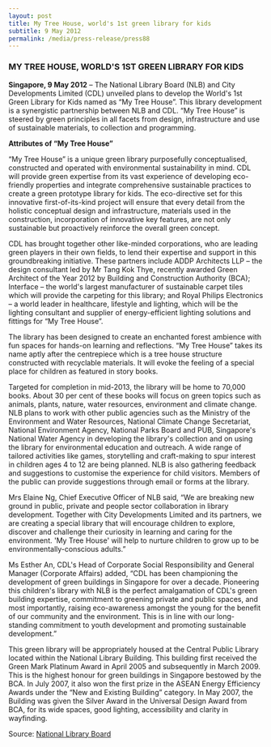 ```yaml
---
layout: post
title: My Tree House, world's 1st green library for kids
subtitle: 9 May 2012
permalink: /media/press-release/press88
---
```


### MY TREE HOUSE, WORLD'S 1ST GREEN LIBRARY FOR KIDS

**Singapore, 9 May 2012** – The National Library Board (NLB) and City Developments Limited (CDL) unveiled plans to develop the World's 1st Green Library for Kids named as “My Tree House”. This library development is a synergistic partnership between NLB and CDL. “My Tree House” is steered by green principles in all facets from design, infrastructure and use of sustainable materials, to collection and programming.

**Attributes of “My Tree House”**

“My Tree House” is a unique green library purposefully conceptualised, constructed and operated with environmental sustainability in mind. CDL will provide green expertise from its vast experience of developing eco-friendly properties and integrate comprehensive sustainable practices to create a green prototype library for kids. The eco-directive set for this innovative first-of-its-kind project will ensure that every detail from the holistic conceptual design and infrastructure, materials used in the construction, incorporation of innovative key features, are not only sustainable but proactively reinforce the overall green concept.

CDL has brought together other like-minded corporations, who are leading green players in their own fields, to lend their expertise and support in this groundbreaking initiative. These partners include ADDP Architects LLP – the design consultant led by Mr Tang Kok Thye, recently awarded Green Architect of the Year 2012 by Building and Construction Authority (BCA); Interface – the world's largest manufacturer of sustainable carpet tiles which will provide the carpeting for this library; and Royal Philips Electronics – a world leader in healthcare, lifestyle and lighting, which will be the lighting consultant and supplier of energy-efficient lighting solutions and fittings for “My Tree House”.

The library has been designed to create an enchanted forest ambience with fun spaces for hands-on learning and reflections. “My Tree House” takes its name aptly after the centrepiece which is a tree house structure constructed with recyclable materials. It will evoke the feeling of a special place for children as featured in story books.

Targeted for completion in mid-2013, the library will be home to 70,000 books. About 30 per cent of these books will focus on green topics such as animals, plants, nature, water resources, environment and climate change. NLB plans to work with other public agencies such as the Ministry of the Environment and Water Resources, National Climate Change Secretariat, National Environment Agency, National Parks Board and PUB, Singapore's National Water Agency in developing the library's collection and on using the library for environmental education and outreach. A wide range of tailored activities like games, storytelling and craft-making to spur interest in children ages 4 to 12 are being planned. NLB is also gathering feedback and suggestions to customise the experience for child visitors. Members of the public can provide suggestions through email or forms at the library.

Mrs Elaine Ng, Chief Executive Officer of NLB said, “We are breaking new ground in public, private and people sector collaboration in library development. Together with City Developments Limited and its partners, we are creating a special library that will encourage children to explore, discover and challenge their curiosity in learning and caring for the environment. 'My Tree House' will help to nurture children to grow up to be environmentally-conscious adults.”

Ms Esther An, CDL's Head of Corporate Social Responsibility and General Manager (Corporate Affairs) added, “CDL has been championing the development of green buildings in Singapore for over a decade. Pioneering this children's library with NLB is the perfect amalgamation of CDL's green building expertise, commitment to greening private and public spaces, and most importantly, raising eco-awareness amongst the young for the benefit of our community and the environment. This is in line with our long-standing commitment to youth development and promoting sustainable development.”

This green library will be appropriately housed at the Central Public Library located within the National Library Building. This building first received the Green Mark Platinum Award in April 2005 and subsequently in March 2009. This is the highest honour for green buildings in Singapore bestowed by the BCA. In July 2007, it also won the first prize in the ASEAN Energy Efficiency Awards under the “New and Existing Building” category. In May 2007, the Building was given the Silver Award in the Universal Design Award from BCA, for its wide spaces, good lighting, accessibility and clarity in wayfinding.

Source: [<a href="https://www.nlb.gov.sg/News/tabid/102/articleid/112/category/Media%20Releases/parentId/121/year/2012/Default.aspx" target="_blank">National Library Board</a>](https://www.nlb.gov.sg/News/tabid/102/articleid/112/category/Media%20Releases/parentId/121/year/2012/Default.aspx)